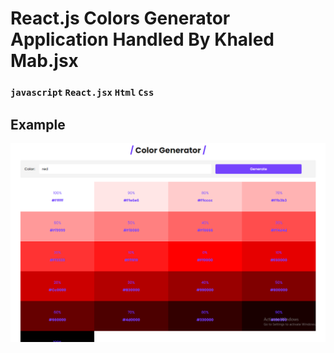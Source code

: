 # React.js Colors Generator Application Handled By Khaled Mab.jsx

### `javascript` `React.jsx` `Html` `Css`

## Example

![](./public/Example.png)
